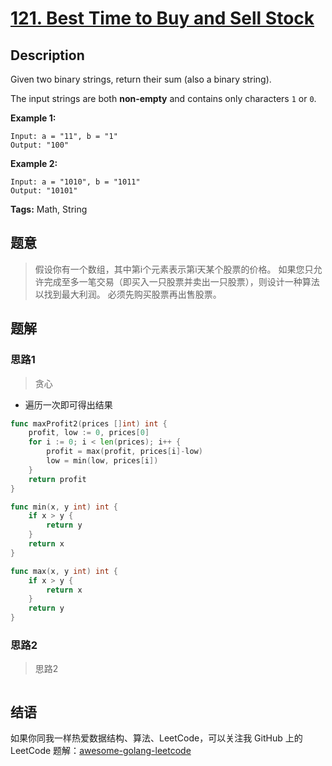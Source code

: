# [121. Best Time to Buy and Sell Stock][title]

## Description

Given two binary strings, return their sum (also a binary string).

The input strings are both **non-empty** and contains only characters `1` or `0`.

**Example 1:**

```
Input: a = "11", b = "1"
Output: "100"
```

**Example 2:**

```
Input: a = "1010", b = "1011"
Output: "10101"
```

**Tags:** Math, String

## 题意
>假设你有一个数组，其中第i个元素表示第i天某个股票的价格。
 如果您只允许完成至多一笔交易（即买入一只股票并卖出一只股票），则设计一种算法以找到最大利润。
 必须先购买股票再出售股票。

## 题解

### 思路1
> 贪心

- 遍历一次即可得出结果

```go
func maxProfit2(prices []int) int {
	profit, low := 0, prices[0]
	for i := 0; i < len(prices); i++ {
		profit = max(profit, prices[i]-low)
		low = min(low, prices[i])
	}
	return profit
}

func min(x, y int) int {
	if x > y {
		return y
	}
	return x
}

func max(x, y int) int {
	if x > y {
		return x
	}
	return y
}
```

### 思路2
> 思路2
```go

```

## 结语

如果你同我一样热爱数据结构、算法、LeetCode，可以关注我 GitHub 上的 LeetCode 题解：[awesome-golang-leetcode][me]

[title]: https://leetcode.com/problems/best-time-to-buy-and-sell-stock/
[me]: https://github.com/kylesliu/awesome-golang-leetcode
